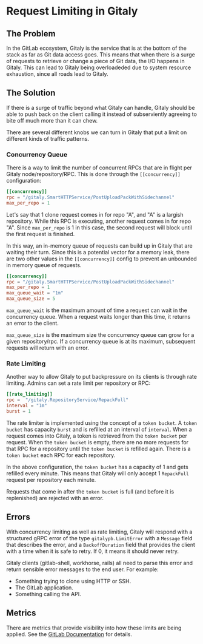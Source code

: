 # Request Limiting in Gitaly

## The Problem

In the GitLab ecosystem, Gitaly is the service that is at the bottom of the
stack as far as Git data access goes. This means that when there is a surge of
requests to retrieve or change a piece of Git data, the I/O happens in Gitaly.
This can lead to Gitaly being overloadeded due to system resource exhaustion,
since all roads lead to Gitaly.

## The Solution

If there is a surge of traffic beyond what Gitaly can handle, Gitaly should
be able to push back on the client calling it instead of subserviently agreeing
to bite off much more than it can chew.

There are several different knobs we can turn in Gitaly that put a limit on
different kinds of traffic patterns.

### Concurrency Queue

There is a way to limit the number of concurrent RPCs that are in flight per
Gitaly node/repository/RPC. This is done through the `[[concurrency]]`
configuration:

```toml
[[concurrency]]
rpc = "/gitaly.SmartHTTPService/PostUploadPackWithSidechannel"
max_per_repo = 1
```

Let's say that 1 clone request comes in for repo "A", and "A" is a largish
repository. While this RPC is executing, another request comes in for repo "A".
Since `max_per_repo` is 1 in this case, the second request will block until the
first request is finished. 

In this way, an in-memory queue of requests can build up in Gitaly that are
waiting their turn. Since this is a potential vector for a memory leak, there
are two other values in the `[[concurrency]]` config to prevent an unbounded in
memory queue of requests.

```toml
[[concurrency]]
rpc = "/gitaly.SmartHTTPService/PostUploadPackWithSidechannel"
max_per_repo = 1
max_queue_wait = "1m"
max_queue_size = 5
```

`max_queue_wait` is the maximum amount of time a request can wait in the
concurrency queue. When a request waits longer than this time, it returns
an error to the client.

`max_queue_size` is the maximum size the concurrency queue can grow for a given
repository/rpc. If a concurrency queue is at its maximum, subsequent requests
will return with an error.

### Rate Limiting

Another way to allow Gitaly to put backpressure on its clients is through rate
limiting. Admins can set a rate limit per repository or RPC:

```toml
[[rate_limiting]]
rpc =  "/gitaly.RepositoryService/RepackFull"
interval = "1m"
burst = 1
```

The rate limiter is implemented using the concept of a `token bucket`. A `token
bucket` has capacity `burst` and is refilled at an interval of `interval`. When a
request comes into Gitaly, a token is retrieved from the `token bucket` per
request. When the `token bucket` is empty, there are no more requests for that
RPC for a repository until the `token bucket` is refilled again. There is a `token bucket`
each RPC for each repository.

In the above configuration, the `token bucket` has a capacity of 1 and gets
refilled every minute. This means that Gitaly will only accept 1 `RepackFull`
request per repository each minute.

Requests that come in after the `token bucket` is full (and before it is 
replenished) are rejected with an error.

## Errors

With concurrency limiting as well as rate limiting, Gitaly will respond with a
structured gRPC error of the type `gitalypb.LimitError` with a `Message` field
that describes the error, and a `BackoffDuration` field that provides
the client with a time when it is safe to retry. If 0, it means it should never
retry.

Gitaly clients (gitlab-shell, workhorse, rails) all need to parse this error and
return sensible error messages to the end user. For example:

- Something trying to clone using HTTP or SSH.
- The GitLab application.
- Something calling the API.

## Metrics

There are metrics that provide visibility into how these limits are being
applied. See the [GitLab Documentation](https://docs.gitlab.com/ee/administration/gitaly/#monitor-gitaly-and-gitaly-cluster) for details.


